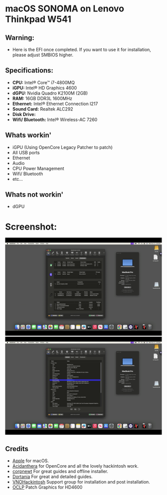 # macOS SONOMA on Lenovo Thinkpad W541

## Warning:
- Here is the EFI once completed. If you want to use it for installation, please adjust SMBIOS higher.

## Specifications:
- **CPU:** 	Intel® Core™ i7-4800MQ
- **iGPU:** 	 	 Intel® HD Graphics 4600
- **dGPU:** 	 	 Nvidia Quadro K2100M (2GB)
- **RAM:** 16GB DDR3L 1600MHz
- **Ethernet:** Intel® Ethernet Connection I217 	
- **Sound Card:** 	Realtek ALC292
- **Disk Drive:**
- **Wifi/ Bluetooth:** Intel® Wireless-AC 7260


## Whats workin'
* iGPU (Using OpenCore Legacy Patcher to patch)
* All USB ports
* Ethernet
* Audio 
* CPU Power Management
* Wifi/ Bluetooth
* etc...

## Whats not workin'
* dGPU

# Screenshot:
![](./images/1.png)
![](./images/2.png)

## Credits
- [Apple](https://apple.com) for macOS.
- [Acidanthera](https://github.com/acidanthera) for OpenCore and all the lovely hackintosh work.
- [corpnewt](https://github.com/corpnewt/gibMacOS) For great guides and offline installer.
- [Dortania](https://dortania.github.io/OpenCore-Install-Guide) For great and detailed guides.
- [VNOHackintosh](https://facebook.com/VNOHackintosh) Support group for installation and post installation.
- [OCLP](https://github.com/dortania/OpenCore-Legacy-Patcher) Patch Graphics for HD4600
